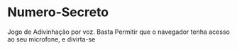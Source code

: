 # Numero-Secreto

Jogo de Adivinhação por voz. Basta Permitir que o navegador tenha acesso ao seu microfone, e divirta-se
